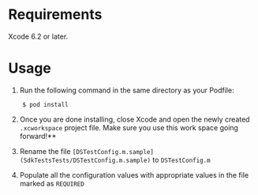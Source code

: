 Requirements
============

Xcode 6.2 or later.  

Usage
=====

1. Run the following command in the same directory as your Podfile:

```
    $ pod install
```

2. Once you are done installing, close Xcode and open the newly created `.xcworkspace` project file. Make sure you use this work space going forward!**

3. Rename the file `[DSTestConfig.m.sample](SdkTestsTests/DSTestConfig.m.sample)` to `DSTestConfig.m`

4. Populate all the configuration values with appropriate values in the file marked as `REQUIRED`